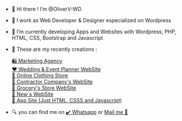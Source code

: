 - 👋 Hi there !  I’m @OliverV-WD
- 🌃 I work as Web Developer & Designer especialized on Wordpress
- 🌱 I’m currently developing Apps and Websites with Wordpress, PHP, HTML, CSS, Bootstrap and Javascript
- 🦾 These are my recently creations :
  
     <a href="https://oliverv-wd.github.io/Agencia.github.io/" target="_blank">    🛍️ Marketing Agency</a> <br>
     <a href="https://personalplus.com.ve" target="_blank" >    ❤️ Wedding & Event Planner WebSite</a> <br>
     <a href="https://oliverv-wd.github.io/TiendaDeRopa.github.io/" target="_blank" >    🧥 Online Clothing Store</a> <br>
     <a href="https://oliverv-wd.github.io/thehugecompany.github.io/" target="_blank" >    🚧 Contractor Company's WebSite</a> <br>
     <a href="https://oliverv-wd.github.io/summermarket.github.io/" target="_blank" >    🥑 Grocery's Store WebSite</a> <br>
     <a href="https://oliverv-wd.github.io/rush.github.io/" target="_blank" >    📰 New´s WebSite</a> <br>
     <a href="https://oliverv-wd.github.io/QuikLandingPage.github.io/" target="_blank" >    📲 App Site (Just HTML, CSSS and Javascript)</a> <br>
     

  
- 🔍 you can find me on
   	<a href="https://wa.me/+584147894210" target="_blank">✔️ Whatsapp</a> or <a href="mailto:olivervicent.wd@gmail.com" target="_blank">Mail me 📩</a>   
